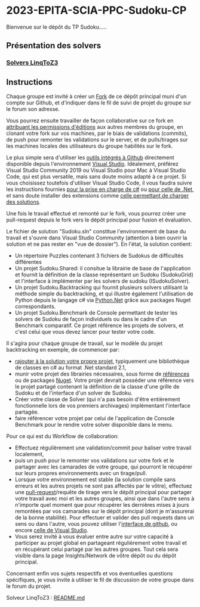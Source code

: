 # 2023-EPITA-SCIA-PPC-Sudoku-CP
Bienvenue sur le dépôt du TP Sudoku.....

## Présentation des solvers

### [Solvers LinqToZ3](Sudoku.LinqToZ3/README.md)

## Instructions

Chaque groupe est invité à créer un [Fork](https://docs.github.com/en/get-started/quickstart/fork-a-repo) de ce dépôt principal muni d'un compte sur Github, et d'indiquer dans le fil de suivi de projet du groupe sur le forum son adresse. 

Vous pourrez ensuite travailler de façon collaborative sur ce fork  en  [attribuant les permissions d'éditions](https://docs.github.com/en/account-and-profile/setting-up-and-managing-your-github-user-account/managing-access-to-your-personal-repositories/inviting-collaborators-to-a-personal-repository) aux autres membres du groupe, en clonant votre fork sur vos machines, par le biais de validations (commits), de push pour remonter les validations sur le server, et de pulls/tirages sur les machines locales des utilisateurs du groupe habilités sur le fork. 

Le plus simple sera d'utiliser les [outils intégrés à Github](https://docs.microsoft.com/fr-fr/visualstudio/version-control/git-with-visual-studio?view=vs-2019) directement disponible depuis l'environnement [Visual Studio](https://visualstudio.microsoft.com/fr/downloads/). Idéalement, préférez Visual Studio Community 2019 ou Visual Studio pour Mac à Visual Studio Code, qui est plus versatile, mais sans doute moins adapté à ce projet. Si vous choisissez toutefois d'utiliser Visual Studio Code, il vous faudra suivre les instructions fournies [pour la prise en charge de c#](https://code.visualstudio.com/docs/languages/csharp) ou [pour celle de .Net](https://code.visualstudio.com/docs/languages/dotnet), et sans doute installer des extensions comme [celle permettant de charger des solutions](https://marketplace.visualstudio.com/items?itemName=fernandoescolar.vscode-solution-explorer). 

Une fois le travail effectué et remonté sur le fork, vous pourrez créer une pull-request depuis le fork vers le dépôt principal pour fusion et évaluation.

Le fichier de solution "Sudoku.sln" constitue l'environnement de base du travail et s'ouvre dans Visual Studio Community (attention à bien ouvrir la solution et ne pas rester en "vue de dossier").
En l'état, la solution contient:
- Un répertoire Puzzles contenant 3 fichiers de Sudokus de difficultés différentes
- Un projet Sudoku.Shared: il consitue la librairie de base de l'application et fournit la définition de la classe représentant un Sudoku (SudokuGrid) et l'interface à implémenter par les solvers de sudoku (ISudokuSolver).
- Un projet Sudoku.Backtracking qui fournit plusieurs solvers utilisant la méthode simple du backtracking, et qui illustre également l'utilisation de Python depuis le langage c# via  [Python.Net](https://pythonnet.github.io/) grâce aux packages Nuget correspondants.
- Un projet Sudoku.Benchmark de Console permettant de tester les solvers de Sudoku de façon individuels ou dans le cadre d'un Benchmark comparatif. Ce projet référence les projets de solvers, et c'est celui que vous devez lancer pour tester votre code.

Il s'agira pour chaque groupe de travail, sur le modèle du projet backtracking en exemple, de commencer par:

- [rajouter à la solution votre propre projet](https://docs.microsoft.com/fr-fr/visualstudio/get-started/tutorial-projects-solutions?view=vs-2019), typiquement une bibliothèque de classes en c# au format .Net standard 2.1,
- munir votre projet des librairies nécessaires, sous forme de [références](https://docs.microsoft.com/fr-fr/visualstudio/ide/managing-references-in-a-project?view=vs-2019) ou de packages [Nuget](https://docs.microsoft.com/fr-fr/nuget/consume-packages/install-use-packages-visual-studio). Votre projet devrait posséder une référence vers le projet partagé contenant la définition de la classe d'une grille de Sudoku et de l'interface d'un solver de Sudoku.
- Créer votre classe de Solver (qui n'a pas besoin d'être entièrement fonctionnelle lors de vos premiers archivages) implémentant l'interface partagée.
- faire référencer votre projet par celui de l'application de Console Benchmark pour le rendre votre solver disponible dans le menu.

Pour ce qui est du Workflow de collaboration:

- Effectuez régulièrement une validation/commit pour baliser votre travail localement,
- puis un push pour le remonter vos validations sur votre fork et le partager avec les camarades de votre groupe, qui pourront le récupérer sur leurs propres environnements avec un tirage/pull.
- Lorsque votre environnement est stable (la solution compile sans erreurs et les autres projets ne sont pas affectés par le vôtre), effectuez une [pull-request](https://docs.github.com/en/github/collaborating-with-pull-requests/proposing-changes-to-your-work-with-pull-requests/about-pull-requests)/requête de tirage vers le dépôt principal pour partager votre travail avec moi et les autres groupes, ainsi que dans l'autre sens à n'importe quel moment que pour récupérer les dernières mises à jours remontées par vos camarades sur le dépôt principal (dont je m'assurerai de la bonne stabilité). Pour effectuer et valider des pull requests dans un sens ou dans l'autre, vous pouvez utiliser l'[interface de github](https://docs.github.com/en/github/collaborating-with-pull-requests/proposing-changes-to-your-work-with-pull-requests/creating-a-pull-request-from-a-fork), ou encore [celle de Visual Studio](https://visualstudio.developpez.com/actu/261500/Pull-Requests-pour-Visual-Studio-une-fonctionnalite-collaborative-devoilee-avec-Visual-Studio-2019-pour-gerer-les-demandes-de-tirage-dans-l-EDI/).
- Vous serez invité à vous évaluer entre autre sur votre capacité à participer au projet global en partageant régulièrement votre travail et en récupérant celui partagé par les autres groupes. Tout cela sera visible dans la page Insights/Network de vôtre dépôt ou du dépôt principal.

Concernant enfin vos sujets respectifs et vos éventuelles questions spécifiques, je vous invite à utiliser le fil de discussion de votre groupe dans le forum du projet.

Solveur LinqToZ3 : [README.md](Sudoku.LinqToZ3/README.md)
